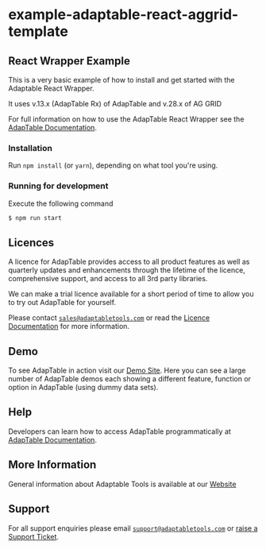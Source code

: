 # example-adaptable-react-aggrid-template

## React Wrapper Example

This is a very basic example of how to install and get started with the Adaptable React Wrapper.

It uses v.13.x (AdapTable Rx) of AdapTable and v.28.x of AG GRID

For full information on how to use the AdapTable React Wrapper see the [AdapTable Documentation](https://docs.adaptabletools.com/learn/react-overview).

### Installation

Run `npm install` (or `yarn`), depending on what tool you're using.

### Running for development

Execute the following command

```sh
$ npm run start
```

## Licences

A licence for AdapTable provides access to all product features as well as quarterly updates and enhancements through the lifetime of the licence, comprehensive support, and access to all 3rd party libraries.

We can make a trial licence available for a short period of time to allow you to try out AdapTable for yourself.

Please contact [`sales@adaptabletools.com`](mailto:sales@adaptabletools.com) or read the [Licence Documentation](https://docs.adaptabletools.com/licensing) for more information.

## Demo

To see AdapTable in action visit our [Demo Site](https://demo.adaptabletools.com). Here you can see a large number of AdapTable demos each showing a different feature, function or option in AdapTable (using dummy data sets).

## Help

Developers can learn how to access AdapTable programmatically at [AdapTable Documentation](https://docs.adaptabletools.com).

## More Information

General information about Adaptable Tools is available at our [Website](http://www.adaptabletools.com)

## Support

For all support enquiries please email [`support@adaptabletools.com`](mailto:support@adaptabletools.com) or [raise a Support Ticket](https://adaptabletools.zendesk.com/hc/en-us/requests/new).